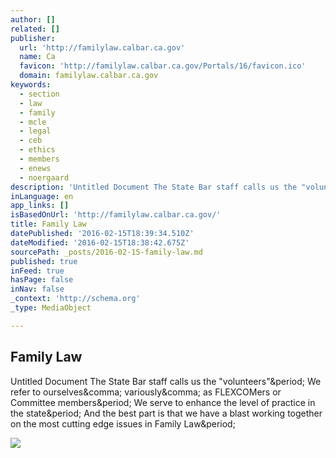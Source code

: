 ```yaml
---
author: []
related: []
publisher:
  url: 'http://familylaw.calbar.ca.gov'
  name: Ca
  favicon: 'http://familylaw.calbar.ca.gov/Portals/16/favicon.ico'
  domain: familylaw.calbar.ca.gov
keywords:
  - section
  - law
  - family
  - mcle
  - legal
  - ceb
  - ethics
  - members
  - enews
  - noergaard
description: 'Untitled Document The State Bar staff calls us the "volunteers". We refer to ourselves, variously, as FLEXCOMers or Committee members. We serve to enhance the level of practice in the state. And the best part is that we have a blast working together on the most cutting edge issues in Family Law.'
inLanguage: en
app_links: []
isBasedOnUrl: 'http://familylaw.calbar.ca.gov/'
title: Family Law
datePublished: '2016-02-15T18:39:34.510Z'
dateModified: '2016-02-15T18:38:42.675Z'
sourcePath: _posts/2016-02-15-family-law.md
published: true
inFeed: true
hasPage: false
inNav: false
_context: 'http://schema.org'
_type: MediaObject

---
```

<article style=""><h1>Family Law</h1><p>Untitled Document The State Bar staff calls us the "volunteers"&amp;period; We refer to ourselves&amp;comma; variously&amp;comma; as FLEXCOMers or Committee members&amp;period; We serve to enhance the level of practice in the state&amp;period; And the best part is that we have a blast working together on the most cutting edge issues in Family Law&amp;period;</p><img src="http://www.calbar.org/sections//thanks_family_2015.jpg" /></article>